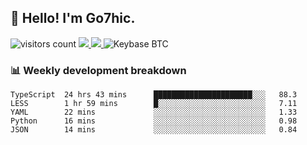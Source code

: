 ## 👋 Hello! I'm Go7hic.

 ![visitors count](https://visitors-by-url-pls-dont-use-this-in-your-repo.vercel.app/Go7hic-github-readme)
 <a href="https://twitter.com/Go7hic">
    <img src="https://img.shields.io/badge/-@Go7hic-1ca0f1?style=flat-square&labelColor=1ca0f1&logo=twitter&logoColor=white&link=https://twitter.com/Go7hic">
   <a/>
   <a href="mailto:gtfx0209@gmail.com">
    <img src="https://img.shields.io/badge/-gtfx0209@gmail.com-c14438?style=flat-square&logo=Gmail&logoColor=white&link=mailto:gtfx0209@gmail.com">
   <a/>
    ![Keybase BTC](https://img.shields.io/keybase/btc/Go7hic)
 <!--
🔭 I’m currently working
🌱 I’m currently learning
💬 Ask me about 
📫 How to reach me: 
⚡ Fun fact: 
-->
 <!--
![My Github Stats](https://github-readme-stats.vercel.app/api?username=Go7hic&show_icons=true&count_private=true)

-->

### 📊 Weekly development breakdown
<!--START_SECTION:waka-->
```text
TypeScript  24 hrs 43 mins      ██████████████████████░░░   88.3 
LESS        1 hr 59 mins        █░░░░░░░░░░░░░░░░░░░░░░░░   7.11 
YAML        22 mins             ░░░░░░░░░░░░░░░░░░░░░░░░░   1.33 
Python      16 mins             ░░░░░░░░░░░░░░░░░░░░░░░░░   0.98 
JSON        14 mins             ░░░░░░░░░░░░░░░░░░░░░░░░░   0.84
```
<!--END_SECTION:waka-->

